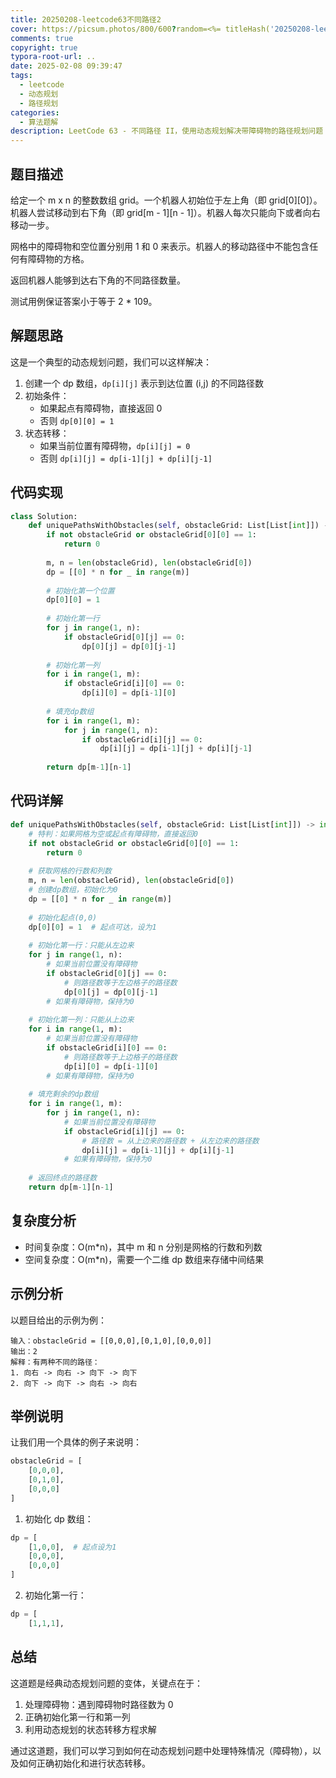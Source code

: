 ```yaml
---
title: 20250208-leetcode63不同路径2
cover: https://picsum.photos/800/600?random=<%= titleHash('20250208-leetcode63不同路径2') %>
comments: true
copyright: true
typora-root-url: ..
date: 2025-02-08 09:39:47
tags:
  - leetcode
  - 动态规划
  - 路径规划
categories:
  - 算法题解
description: LeetCode 63 - 不同路径 II，使用动态规划解决带障碍物的路径规划问题
---
```


## 题目描述

给定一个 m x n 的整数数组 grid。一个机器人初始位于左上角（即 grid[0][0]）。机器人尝试移动到右下角（即 grid[m - 1][n - 1]）。机器人每次只能向下或者向右移动一步。

网格中的障碍物和空位置分别用 1 和 0 来表示。机器人的移动路径中不能包含任何有障碍物的方格。

返回机器人能够到达右下角的不同路径数量。

测试用例保证答案小于等于 2 * 109。

## 解题思路

这是一个典型的动态规划问题，我们可以这样解决：

1. 创建一个 dp 数组，`dp[i][j]` 表示到达位置 (i,j) 的不同路径数
2. 初始条件：
   - 如果起点有障碍物，直接返回 0
   - 否则 `dp[0][0] = 1`
3. 状态转移：
   - 如果当前位置有障碍物，`dp[i][j] = 0`
   - 否则 `dp[i][j] = dp[i-1][j] + dp[i][j-1]`

## 代码实现

```python
class Solution:
    def uniquePathsWithObstacles(self, obstacleGrid: List[List[int]]) -> int:
        if not obstacleGrid or obstacleGrid[0][0] == 1:
            return 0
            
        m, n = len(obstacleGrid), len(obstacleGrid[0])
        dp = [[0] * n for _ in range(m)]
        
        # 初始化第一个位置
        dp[0][0] = 1
        
        # 初始化第一行
        for j in range(1, n):
            if obstacleGrid[0][j] == 0:
                dp[0][j] = dp[0][j-1]
        
        # 初始化第一列
        for i in range(1, m):
            if obstacleGrid[i][0] == 0:
                dp[i][0] = dp[i-1][0]
        
        # 填充dp数组
        for i in range(1, m):
            for j in range(1, n):
                if obstacleGrid[i][j] == 0:
                    dp[i][j] = dp[i-1][j] + dp[i][j-1]
        
        return dp[m-1][n-1]
```

## 代码详解

```python
def uniquePathsWithObstacles(self, obstacleGrid: List[List[int]]) -> int:
    # 特判：如果网格为空或起点有障碍物，直接返回0
    if not obstacleGrid or obstacleGrid[0][0] == 1:
        return 0
    
    # 获取网格的行数和列数    
    m, n = len(obstacleGrid), len(obstacleGrid[0])
    # 创建dp数组，初始化为0
    dp = [[0] * n for _ in range(m)]
    
    # 初始化起点(0,0)
    dp[0][0] = 1  # 起点可达，设为1
    
    # 初始化第一行：只能从左边来
    for j in range(1, n):
        # 如果当前位置没有障碍物
        if obstacleGrid[0][j] == 0:
            # 则路径数等于左边格子的路径数
            dp[0][j] = dp[0][j-1]
        # 如果有障碍物，保持为0
    
    # 初始化第一列：只能从上边来
    for i in range(1, m):
        # 如果当前位置没有障碍物
        if obstacleGrid[i][0] == 0:
            # 则路径数等于上边格子的路径数
            dp[i][0] = dp[i-1][0]
        # 如果有障碍物，保持为0
    
    # 填充剩余的dp数组
    for i in range(1, m):
        for j in range(1, n):
            # 如果当前位置没有障碍物
            if obstacleGrid[i][j] == 0:
                # 路径数 = 从上边来的路径数 + 从左边来的路径数
                dp[i][j] = dp[i-1][j] + dp[i][j-1]
            # 如果有障碍物，保持为0
    
    # 返回终点的路径数
    return dp[m-1][n-1]
```

## 复杂度分析

- 时间复杂度：O(m*n)，其中 m 和 n 分别是网格的行数和列数
- 空间复杂度：O(m*n)，需要一个二维 dp 数组来存储中间结果

## 示例分析

以题目给出的示例为例：

```
输入：obstacleGrid = [[0,0,0],[0,1,0],[0,0,0]]
输出：2
解释：有两种不同的路径：
1. 向右 -> 向右 -> 向下 -> 向下
2. 向下 -> 向下 -> 向右 -> 向右
```

## 举例说明

让我们用一个具体的例子来说明：

```python
obstacleGrid = [
    [0,0,0],
    [0,1,0],
    [0,0,0]
]
```

1. 初始化 dp 数组：
```python
dp = [
    [1,0,0],  # 起点设为1
    [0,0,0],
    [0,0,0]
]
```

2. 初始化第一行：
```python
dp = [
    [1,1,1],
```

## 总结

这道题是经典动态规划问题的变体，关键点在于：

1. 处理障碍物：遇到障碍物时路径数为 0
2. 正确初始化第一行和第一列
3. 利用动态规划的状态转移方程求解

通过这道题，我们可以学习到如何在动态规划问题中处理特殊情况（障碍物），以及如何正确初始化和进行状态转移。